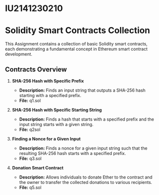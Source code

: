 # IU2141230210
# Solidity Smart Contracts Collection

This Assignment contains a collection of basic Solidity smart contracts, each demonstrating a fundamental concept in Ethereum smart contract development.

## Contracts Overview

1. **SHA-256 Hash with Specific Prefix**
   - **Description:** Finds an input string that outputs a SHA-256 hash starting with a specified prefix.
   - **File:** q1.sol

2. **SHA-256 Hash with Specific Starting String**
   - **Description:** Finds a hash that starts with a specified prefix and the input string starts with a given string.
   - **File:** q2sol

3. **Finding a Nonce for a Given Input**
   - **Description:** Finds a nonce for a given input string such that the resulting SHA-256 hash starts with a specified prefix.
   - **File:** q3.sol

5. **Donation Smart Contract**
   - **Description:** Allows individuals to donate Ether to the contract and the owner to transfer the collected donations to various recipients.
   - **File:** q5.sol


